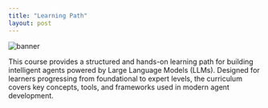 ```yaml
---
title: "Learning Path"
layout: post
---
```


![banner](https://github.com/user-attachments/assets/de805295-275e-4641-8483-a23264db6ac8)

This course provides a structured and hands-on learning path for building intelligent agents powered by Large Language Models (LLMs). Designed for learners progressing from foundational to expert levels, the curriculum covers key concepts, tools, and frameworks used in modern agent development.

